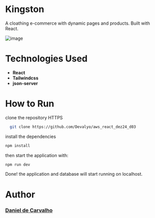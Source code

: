 # Kingston
A cloathing e-commerce with dynamic pages and products. Built with React.

![image](https://github.com/user-attachments/assets/8f070197-108d-4a81-85b9-9071e22d9a83)


# Technologies Used
- **React**
- **Tailwindcss**
- **json-server**


# How to Run

clone the repository
HTTPS
```bash
  git clone https://github.com/Devalyo/aws_react_dez24_d03
```


install the dependencies
```bash
npm install
```

then start the application with: 

```bash
npm run dev
```
Done! the application and database will start running on localhost.


# Author

### [Daniel de Carvalho](https://github.com/devalyo)
